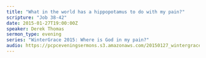 ```yaml
---
title: "What in the world has a hippopotamus to do with my pain?"
scripture: "Job 38-42"
date: 2015-01-27T19:00:00Z
speaker: Derek Thomas
sermon_type: evening
series: "WinterGrace 2015: Where is God in my pain?"
audio: https://pcpceveningsermons.s3.amazonaws.com/20150127_wintergrace_thomas-54c90bf66284e.mp3 
---
```



